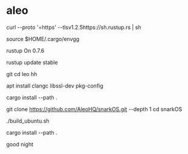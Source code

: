 # aleo
curl --proto '=https' --tlsv1.2.5https://sh.rustup.rs | sh

source $HOME/.cargo/envgg

rustup On 0.7.6

rustup update stable

git
cd leo hh

apt install clangc libssl-dev pkg-config

cargo install --path .

git clone https://github.com/AleoHQ/snarkOS.git --depth 1
cd snarkOS

./build_ubuntu.sh

cargo install --path .


good night
